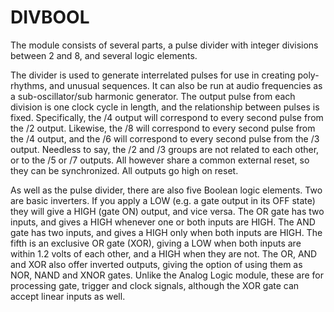 # DIVBOOL
The module consists of several parts, a pulse divider with integer divisions between 2 and 8, and several logic elements.

The divider is used to generate interrelated pulses for use in creating poly-rhythms, and unusual sequences. It can also be run at audio frequencies as a sub-oscillator/sub harmonic generator. The output pulse from each division is one clock cycle in length, and the relationship between pulses is fixed. Specifically, the /4 output will correspond to every second pulse from the /2 output. Likewise, the /8 will correspond to every second pulse from the /4 output, and the /6 will correspond to every second pulse from the /3 output. Needless to say, the /2 and /3 groups are not related to each other, or to the /5 or /7 outputs. All however share a common external reset, so they can be synchronized. All outputs go high on reset.

As well as the pulse divider, there are also five Boolean logic elements. Two are basic inverters. If you apply a LOW (e.g. a gate output in its OFF state) they will give a HIGH (gate ON) output, and vice versa. The OR gate has two inputs, and gives a HIGH whenever one or both inputs are HIGH. The AND gate has two inputs, and gives a HIGH only when both inputs are HIGH. The fifth is an exclusive OR gate (XOR), giving a LOW when both inputs are within 1.2 volts of each other, and a HIGH when they are not. The OR, AND and XOR also offer inverted outputs, giving the option of using them as NOR, NAND and XNOR gates. Unlike the Analog Logic module, these are for processing gate, trigger and clock signals, although the XOR gate can accept linear inputs as well.
